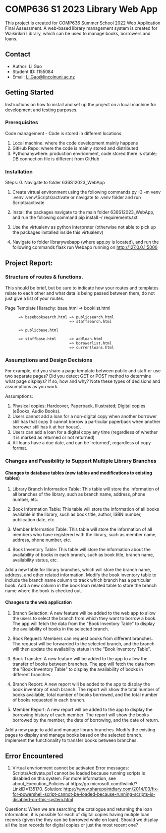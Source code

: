# COMP636 S1 2023 Library Web App 

This project is created for COMP636 Summer School 2022 Web Application Final Assessment. A web-based library management system is created for Waikirikiri Library, which can be used to manage books, borrowers and loans.

## Contact

- Author: Li Gao
- Student ID: 1155084
- Email: Li.Gao@lincolnuni.ac.nz

## Getting Started

Instructions on how to install and set up the project on a local machine for development and testing purposes.

### Prerequisites

Code management - Code is stored in different locations
1. Local machine: where the code development mainly happens
2. GitHub Repo: where the code is mainly stored and distributed
3. Pythonanywhere: production envrionment, code stored there is stable; DB connection file is different from GitHub

### Installation

Steps:
0. Navigate to folder 636S12023_WebApp

1. Create virtual environment using the following commands
        py -3 -m venv .venv
        .venv\\Scripts\\activate or navigate to .venv folder and run Scripts\\activate
2. Install the packages
        navigate to the main folder 636S12023_WebApp, and run the following command
        pip install -r requirements.txt

3. Use the virtualenv as python interpreter (otherwise not able to pick up the packages installed inside this virtualenv)

4. Navigate to folder librarywebapp (where app.py is located), and run the following commands
        flask run
        Webapp running on http://127.0.0.1:5000

## Project Report: 

### Structure of routes & functions. 

This should be brief, but be sure to indicate how your routes and templates relate to each other and what data is being passed between them, do not just give a list of your routes.

Page Template Hiarachy:
base.html => booklist.html

          => basebooksearch.html => publicsearch.html
                                 => staffsearch.html

          => publicbase.html

          => staffbase.html      => addloan.html
                                 => borowerlist.html
                                 => currentloans.html

### Assumptions and Design Decisions

For example, did you share a page template between public and staff or use two separate pages? Did you detect GET or POST method to determine what page displays? If so, how and why? Note these types of decisions and assumptions as you work.

Assumptions:

1. Physical copies: Hardcover, Paperback, Illustrated; Digital copies (eBooks, Audio Books).
2. Users cannot add a loan for a non-digital copy when another borrower still has that copy (I cannot borrow a particular paperback when another borrower still has it at her house).
3. Users can add a loan for a digital copy any time (regardless of whether it is marked as returned or not returned)
4. All loans have a due date, and can be 'returned', regardless of copy format.

### Changes and Feasibility to Support Multiple Library Branches

#### Changes to database tables (new tables and modifications to existing tables) 

1. Library Branch Information Table: This table will store the information of all branches of the library, such as branch name, address, phone number, etc.

2. Book Information Table: This table will store the information of all books available in the library, such as book title, author, ISBN number, publication date, etc.

3. Member Information Table: This table will store the information of all members who have registered with the library, such as member name, address, phone number, etc.

4. Book Inventory Table: This table will store the information about the availability of books in each branch, such as book title, branch name, availability status, etc.

Add a new table for library branches, which will store the branch name, address, and other related information.
Modify the book inventory table to include the branch name column to track which branch has a particular book.
Add a new column in the book loan related table to store the branch name where the book is checked out.

#### Changes to the web application

1. Branch Selection: A new feature will be added to the web app to allow the users to select the branch from which they want to borrow a book. The app will fetch the data from the "Book Inventory Table" to display the availability of books in the selected branch.

2. Book Request: Members can request books from different branches. The request will be forwarded to the selected branch, and the branch will then update the availability status in the "Book Inventory Table".

3. Book Transfer: A new feature will be added to the app to allow the transfer of books between branches. The app will fetch the data from the "Book Inventory Table" to display the availability of books in different branches.

4. Branch Report: A new report will be added to the app to display the book inventory of each branch. The report will show the total number of books available, total number of books borrowed, and the total number of books requested in each branch.

5. Member Report: A new report will be added to the app to display the borrowing history of each member. The report will show the books borrowed by the member, the date of borrowing, and the date of return.

Add a new page to add and manage library branches.
Modify the existing pages to display and manage books based on the selected branch.
Implement the functionality to transfer books between branches.

## Error Encountered

1. Virtual envrionment cannot be activated
Error messages: Scripts\Activate.ps1 cannot be loaded because running scripts is disabled on this system. For more information, see about_Execution_Policies at https:/go.microsoft.com/fwlink/?LinkID=135170.
Solution: 
https://www.sharepointdiary.com/2014/03/fix-for-powershell-script-cannot-be-loaded-because-running-scripts-is-disabled-on-this-system.html


Questions:
When we are searching the catalogue and returning the loan information, it is possible for each of digital copies having mutiple loan records (given the they can be borrowed while on loan). Should we display all the loan records for digital copies or just the most recent one?